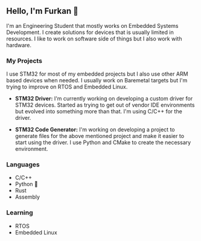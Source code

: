 ## Hello, I'm Furkan 👋

I'm an Engineering Student that mostly works on Embedded Systems Development. I create solutions for devices that is usually limited in resources. I like to work on software side of things but I also work with hardware.

### My Projects

I use STM32 for most of my embedded projects but I also use other ARM based devices when needed.
I usually work on Baremetal targets but I'm trying to improve on RTOS and Embedded Linux.

- **STM32 Driver:** I'm currently working on developing a custom driver for STM32 devices. Started as trying to get out of vendor IDE environments but evolved into something more than that. I'm using C/C++ for the driver.

- **STM32 Code Generator:** I'm working on developing a project to generate files for the above mentioned project and make it easier to start using the driver. I use Python and CMake to create the necessary environment.

### Languages

- C/C++  
- Python 🐍
- Rust
- Assembly

### Learning

- RTOS
- Embedded Linux
